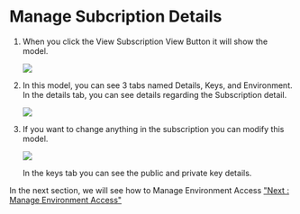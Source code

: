 



# Manage Subcription Details

1.  When you click the View Subscription View Button it will show the
    model.

    ![](../images/dashboard/subscriptions/providersubs_update_06.png)

2.  In this model, you can see 3 tabs named Details, Keys, and
    Environment. In the details tab, you can see details regarding the
    Subscription detail.

    ![](../images/dashboard/subscriptions/providersubs_update_07.png)

3.  If you want to change anything in the subscription you can modify
    this model.

    ![](../images/dashboard/subscriptions/providersubs_update_08.png)

    In the keys tab you can see the public and private key details.

In the next section, we will see how to Manage Environment Access
[\"Next : Manage Environment Access\"](manageEnvironmentAccess)




